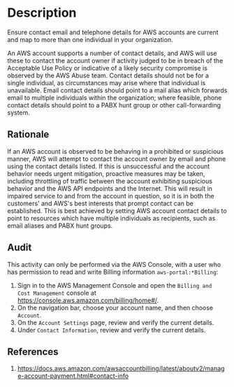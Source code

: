 # Description

Ensure contact email and telephone details for AWS accounts are current and map to
more than one individual in your organization.

An AWS account supports a number of contact details, and AWS will use these to
contact the account owner if activity judged to be in breach of the Acceptable Use Policy
or indicative of a likely security compromise is observed by the AWS Abuse team.
Contact details should not be for a single individual, as circumstances may arise where
that individual is unavailable. Email contact details should point to a mail alias which
forwards email to multiple individuals within the organization; where feasible, phone
contact details should point to a PABX hunt group or other call-forwarding system.

## Rationale

If an AWS account is observed to be behaving in a prohibited or suspicious manner,
AWS will attempt to contact the account owner by email and phone using the contact
details listed. If this is unsuccessful and the account behavior needs urgent mitigation,
proactive measures may be taken, including throttling of traffic between the account
exhibiting suspicious behavior and the AWS API endpoints and the Internet. This will
result in impaired service to and from the account in question, so it is in both the
customers' and AWS's best interests that prompt contact can be established. This is
best achieved by setting AWS account contact details to point to resources which have
multiple individuals as recipients, such as email aliases and PABX hunt groups.

## Audit

This activity can only be performed via the AWS Console, with a user who has permission to read and write Billing information `aws-portal:*Billing`:

1. Sign in to the AWS Management Console and open the `Billing and Cost Management` console at <https://console.aws.amazon.com/billing/home#/>.
2. On the navigation bar, choose your account name, and then choose `Account`.
3. On the `Account Settings` page, review and verify the current details.
4. Under `Contact Information`, review and verify the current details.

## References

1. <https://docs.aws.amazon.com/awsaccountbilling/latest/aboutv2/manage-account-payment.html#contact-info>
